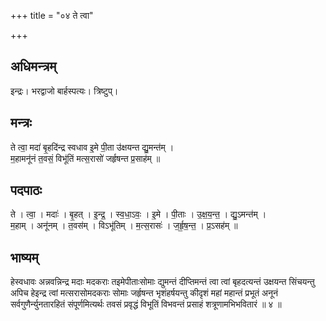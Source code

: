 +++
title = "०४ ते त्वा"

+++
## अधिमन्त्रम्
इन्द्रः। भरद्वाजो बार्हस्पत्यः। त्रिष्टुप्।

## मन्त्रः
ते त्वा॒ मदा॑ बृ॒हदि॑न्द्र स्वधाव इ॒मे पी॒ता उ॑क्षयन्त द्यु॒मन्त॑म् ।  
म॒हामनू॑नं त॒वसं॒ विभू॑तिं मत्स॒रासो॑ जर्हृषन्त प्र॒साह॑म् ॥

## पदपाठः
ते । त्वा॒ । मदाः॑ । बृ॒हत् । इ॒न्द्र॒ । स्व॒धा॒ऽवः॒ । इ॒मे । पी॒ताः । उ॒क्ष॒य॒न्त॒ । द्यु॒ऽमन्त॑म् ।  
म॒हाम् । अनू॑नम् । त॒वस॑म् । विऽभू॑तिम् । म॒त्स॒रासः॑ । ज॒र्हृ॒ष॒न्त॒ । प्र॒ऽसह॑म् ॥

## भाष्यम्
हेस्वधावः अन्नवन्निन्द्र मदाः मदकराः तइमेपीताःसोमाः द्युमन्तं दीप्तिमन्तं त्वा त्वां बृहदत्यन्तं उक्षयन्त सिंचयन्तु अपिच हेइन्द्र त्वां मत्सरासोमदकराः सोमाः जर्हृषन्त भृशंहर्षयन्तु कीदृशं महां महान्तं प्रभूतं अनूनं सर्वगुणैर्न्युनतारहितं संपूर्णमित्यर्थः तवसं प्रवृद्धं विभूतिं विभवन्तं प्रसाहं शत्रूणामभिभवितारं ॥ ४ ॥